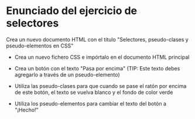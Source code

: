 # Enunciado del ejercicio de selectores

Crea un nuevo documento HTML con el título "Selectores, pseudo-clases y pseudo-elementos en CSS"

- Crea un nuevo fichero CSS e impórtalo en el documento HTML principal

- Crea un botón con el texto "Pasa por encima" (TIP: Este texto debes agregarlo a través de un pseudo-elemento)

- Utiliza las pseudo-clases para que cuando se pase el ratón por encima de este botón, el texto se vuelva blanco y el fondo de color verde

- Utiliza los pseudo-elementos para cambiar el texto del botón a "¡Hecho!"